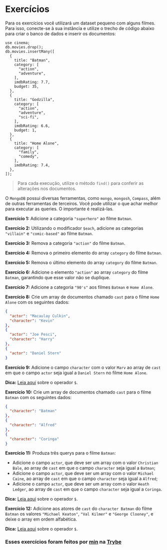 # Exercícios

Para os exercícios você utilizará um dataset pequeno com alguns filmes. Para isso, conecte-se à sua instância e utilize o trecho de código abaixo para criar o banco de dados e inserir os documentos:

```
use cinema;
db.movies.drop();
db.movies.insertMany([
  {
    title: "Batman",
    category: [
      "action",
      "adventure",
    ],
    imdbRating: 7.7,
    budget: 35,
  },
  {
    title: "Godzilla",
    category: [
      "action",
      "adventure",
      "sci-fi",
    ],
    imdbRating: 6.6,
    budget: 1,
  },
  {
    title: "Home Alone",
    category: [
      "family",
      "comedy",
    ],
    imdbRating: 7.4,
  },
]);
```

> Para cada execução, utilize o método `find()` para conferir as alterações nos documentos.

O `MongoDB` possui diversas ferramentas, como `mongo`, `mongosh`, `Compass`, além de outras ferramentas de terceiros. Você pode utilizar o que achar melhor para executar as queries. O importante é realizá-las.

__Exercício 1:__ Adicione a categoria `"superhero"` ao filme `Batman`.

__Exercício 2:__ Utilizando o modificador `$each`, adicione as categorias `"villain"` e `"comic-based"` ao filme `Batman`.

__Exercício 3:__ Remova a categoria `"action"` do filme `Batman`.

__Exercício 4:__ Remova o primeiro elemento do array `category` do filme `Batman`.

__Exercício 5:__ Remova o último elemento do array `category` do filme `Batman`.

__Exercício 6:__ Adicione o elemento `"action"` ao array `category` do filme `Batman`, garantindo que esse valor não se duplique.

__Exercício 7:__ Adicione a categoria `"90's"` aos filmes `Batman` e `Home Alone`.

__Exercício 8:__ Crie um array de documentos chamado `cast` para o filme `Home Alone` com os seguintes dados:

```json
{
  "actor": "Macaulay Culkin",
  "character": "Kevin"
},
{
  "actor": "Joe Pesci",
  "character": "Harry"
},
{
  "actor": "Daniel Stern"
}
```

__Exercício 9:__ Adicione o campo `character` com o valor `Marv` ao array de `cast` em que o campo `actor` seja igual a `Daniel Stern` no filme `Home Alone`.

__Dica:__ [Leia aqui](https://docs.mongodb.com/manual/reference/operator/update/positional/) sobre o operador `$`.

__Exercício 10:__ Crie um array de documentos chamado `cast` para o filme `Batman` com os seguintes dados:

```json
{
  "character": "Batman"
},
{
  "character": "Alfred"
},
{
  "character": "Coringa"
}
```

__Exercício 11:__ Produza três querys para o filme `Batman`:

   * Adicione o campo `actor`, que deve ser um array com o valor `Christian Bale`, ao array de `cast` em que o campo `character` seja igual a `Batman`;
   * Adicione o campo `actor`, que deve ser um array com o valor `Michael Caine`, ao array de `cast` em que o campo `character` seja igual a `Alfred`;
   * Adicione o campo `actor`, que deve ser um array com o valor `Heath Ledger`, ao array de `cast` em que o campo `character` seja igual a `Coringa`.

__Dica:__ [Leia aqui](https://docs.mongodb.com/manual/reference/operator/update/positional/) sobre o operador `$`.

__Exercício 12:__ Adicione aos atores de `cast` do `character Batman` do filme `Batman` os valores `"Michael Keaton"`, `"Val Kilmer"` e `"George Clooney"`, e deixe o array em ordem alfabética.

__Dica:__ [Leia aqui](https://docs.mongodb.com/manual/reference/operator/update/positional/) sobre o operador `$`.

### Esses exercícios foram feitos por [min](https://www.linkedin.com/in/jonathanrei5/) na [Trybe](https://www.betrybe.com/)
